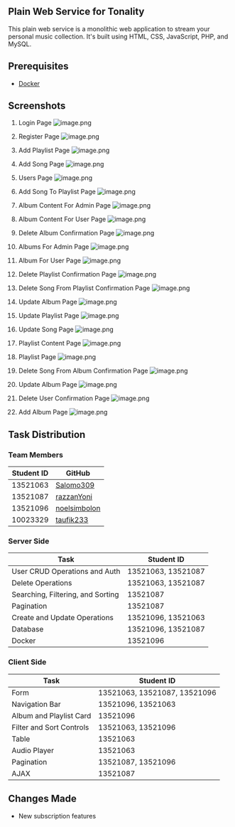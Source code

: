 ## Plain Web Service for Tonality
This plain web service is a monolithic web application to stream your personal music collection. It's built using HTML, CSS, JavaScript, PHP, and MySQL.

## Prerequisites
- [Docker](https://docs.docker.com/get-docker/)

## Screenshots
1. Login Page
   ![image.png](./docs/imgs/LoginPage.png)

2. Register Page
   ![image.png](./docs/imgs/RegisterPage.png)

3. Add Playlist Page
   ![image.png](./docs/imgs/AddPlaylistPage.png)


4. Add Song Page
   ![image.png](./docs/imgs/AddSongPage.png)

5. Users Page
   ![image.png](./docs/imgs/UsersPage.png)

6. Add Song To Playlist Page
   ![image.png](./docs/imgs/AddSongToPlaylist.png)

7. Album Content For Admin Page
   ![image.png](./docs/imgs/AlbumContentForAdmin.png)

8. Album Content For User Page
   ![image.png](./docs/imgs/AlbumContentForUser.png)

9. Delete Album Confirmation Page
   ![image.png](./docs/imgs/AlbumDeleteConfirmation.png)

10. Albums For Admin Page
    ![image.png](./docs/imgs/AlbumPageForAdmin.png)

11. Album For User Page
    ![image.png](./docs/imgs/AlbumPageForUser.png)

12. Delete Playlist Confirmation Page
    ![image.png](./docs/imgs/DeletePlaylistConfirmation.png)

13. Delete Song From Playlist Confirmation Page
    ![image.png](./docs/imgs/DeleteSongFromPlaylistConfirmation.png)

14. Update Album Page
    ![image.png](./docs/imgs/EditAlbumPage.png)

15. Update Playlist Page
    ![image.png](./docs/imgs/EditPlaylistPage.png)

16. Update Song Page
    ![image.png](./docs/imgs/EditSongPage.png)

17. Playlist Content Page
    ![image.png](./docs/imgs/PlaylistContentPage.png)

18. Playlist Page
    ![image.png](./docs/imgs/PlaylistPage.png)

19. Delete Song From Album Confirmation Page
    ![image.png](./docs/imgs/SongDeleteFromAlbumConfirmation.png)

20. Update Album Page
    ![image.png](./docs/imgs/UpdateAlbumPage.png)

21. Delete User Confirmation Page
    ![image.png](./docs/imgs/UserDeleteConfirmation.png)

22. Add Album Page
    ![image.png](./docs/imgs/AddAlbumPage.png)

## Task Distribution

### Team Members
| Student ID | GitHub                                          |
|------------|-------------------------------------------------|
| 13521063   | [Salomo309](https://github.com/Salomo309)       |
| 13521087   | [razzanYoni](https://github.com/razzanYoni)     |
| 13521096   | [noelsimbolon](https://github.com/noelsimbolon) |
| 10023329   | [taufik233](https://github.com/Taufiq233)       |

### Server Side
| Task                              | Student ID         |
|-----------------------------------|--------------------|
| User CRUD Operations and Auth     | 13521063, 13521087 |
| Delete Operations                 | 13521063, 13521087 |
| Searching, Filtering, and Sorting | 13521087           |
| Pagination                        | 13521087           |
| Create and Update Operations      | 13521096, 13521063 |
| Database                          | 13521096, 13521087 |
| Docker                            | 13521096           |


### Client Side
| Task                     | Student ID                   |
|--------------------------|------------------------------|
| Form                     | 13521063, 13521087, 13521096 |
| Navigation Bar           | 13521096, 13521063           |
| Album and Playlist Card  | 13521096                     |
| Filter and Sort Controls | 13521063, 13521096           |
| Table                    | 13521063                     |
| Audio Player             | 13521063                     |
| Pagination               | 13521087, 13521096           |
| AJAX                     | 13521087                     |

## Changes Made
- New subscription features